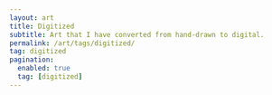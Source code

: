 ```yaml
---
layout: art
title: Digitized
subtitle: Art that I have converted from hand-drawn to digital.
permalink: /art/tags/digitized/
tag: digitized
pagination:
  enabled: true
  tag: [digitized]
---
```


